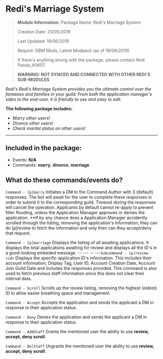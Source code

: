 # Redi's Marriage System

> **Module Information:** 
Package Name: Redi's Marriage System

> Creation Date: 23/05/2019

> Last Updated: 19/06/2019

> Require: DBM Mods, Latest Modpack (as of 19/06/2019)

> If there's anything wrong with the package, please contact Redi Panda_#3657.

> **WARNING: NOT SYNCED AND CONNECTED WITH OTHER REDI'S SUB-MODULES**

*Redi's Redi's Marriage System provides you the ultimate control over the fantasies and families in your guild. From both the application manager's sides to the end-user, it is friendly to use and easy to edit.*

**The following package includes:**

  - *Marry other users!*
  - *Divorce other users!*
  - *Check marital status on other users!*
 

---
**Included in the package:**
- 
- Events: **N/A**
- Commands: **marry**, **divorce**, **marriage**


## What do these commands/events do?

`Command - [p]marry`
Initiates a DM to the Command Author with 3 (default) responses. The bot will await for the user to complete these responses in order to submit it to the corresponding guild. Timeout during the responses will cancel the operation. Applicants by default cannot re-apply to prevent filter flooding, unless the Application Manager approves or denies the application.
**If by any chance does a Application Manager accidently scrolled through the listing, removing the application's information; they can do [p]review <userid> to fetch the information and only then can they accept/deny that request.

`Command - [p]marriage`
Displays the listing of all awaiting applications. It displays the total applications awaiting for review and displays all the ID's in a good-looking embeded message.
-- --- -- ---`Subcommand - [p]review <id>`
Displays the specific application ID's information. This includes their account information; Display Tag, User ID, Account Creation Date, Account Join Guild Date and includes the responses provided. This command is also used to fetch previous staff information since this does not clear their internal data.

`Command - Scroll`
Scrolls up the review listing, removing the highest (oldest) ID to allow easier breathing space and management.

`Command - Accept`
Accepts the application and sends the applicant a DM in response to their application status.

`Command - Deny`
Denies the application and sends the applicant a DM in response to their application status.

`Command - AddStaff`
Grants the mentioned user the ability to use **review, accept, deny scroll**.

`Command - DelStaff`
Ungrants the mentioned user the ability to use **review, accept, deny scroll**.

#
